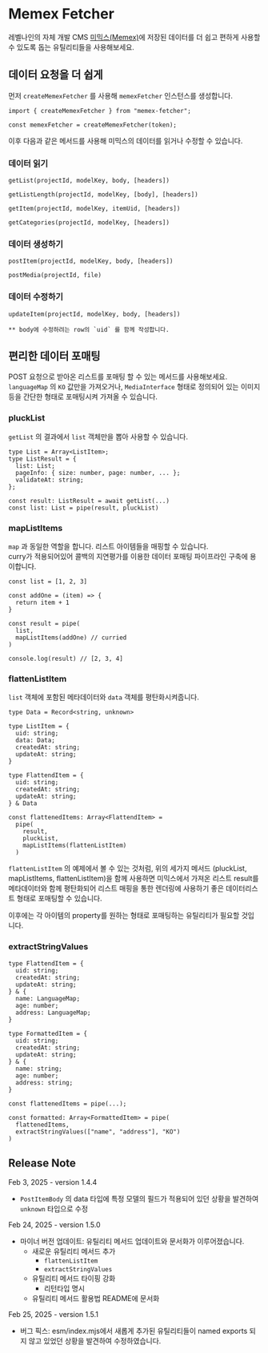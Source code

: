# Memex Fetcher

레벨나인의 자체 개발 CMS [미믹스(Memex)](https://memexdata.io/)에 저장된 데이터를 더 쉽고 편하게 사용할 수 있도록 돕는 유틸리티들을 사용해보세요.

## 데이터 요청을 더 쉽게

먼저 `createMemexFetcher` 를 사용해 `memexFetcher` 인스턴스를 생성합니다.

```
import { createMemexFetcher } from "memex-fetcher";

const memexFetcher = createMemexFetcher(token);
```

이후 다음과 같은 메서드를 사용해 미믹스의 데이터를 읽거나 수정할 수 있습니다.

### 데이터 읽기

```
getList(projectId, modelKey, body, [headers])
```

```
getListLength(projectId, modelKey, [body], [headers])
```

```
getItem(projectId, modelKey, itemUid, [headers])
```

```
getCategories(projectId, modelKey, [headers])
```

### 데이터 생성하기

```
postItem(projectId, modelKey, body, [headers])
```

```
postMedia(projectId, file)
```

### 데이터 수정하기

```
updateItem(projectId, modelKey, body, [headers])

** body에 수정하려는 row의 `uid` 를 함께 작성합니다.
```

## 편리한 데이터 포매팅

POST 요청으로 받아온 리스트를 포매팅 할 수 있는 메서드를 사용해보세요. `languageMap` 의 `KO` 값만을 가져오거나, `MediaInterface` 형태로 정의되어 있는 이미지 등을 간단한 형태로 포매팅시켜 가져올 수 있습니다.

### pluckList

`getList` 의 결과에서 `list` 객체만을 뽑아 사용할 수 있습니다.

```
type List = Array<ListItem>;
type ListResult = {
  list: List;
  pageInfo: { size: number, page: number, ... };
  validateAt: string;
};

const result: ListResult = await getList(...)
const list: List = pipe(result, pluckList)
```

### mapListItems

`map` 과 동일한 역할을 합니다. 리스트 아이템들을 매핑할 수 있습니다.  
curry가 적용되어있어 콜백의 지연평가를 이용한 데이터 포매팅 파이프라인 구축에 용이합니다.

```
const list = [1, 2, 3]

const addOne = (item) => {
  return item + 1
}

const result = pipe(
  list,
  mapListItems(addOne) // curried
)

console.log(result) // [2, 3, 4]
```

### flattenListItem

`list` 객체에 포함된 메타데이터와 `data` 객체를 평탄화시켜줍니다.

```
type Data = Record<string, unknown>

type ListItem = {
  uid: string;
  data: Data;
  createdAt: string;
  updateAt: string;
}

type FlattendItem = {
  uid: string;
  createdAt: string;
  updateAt: string;
} & Data

const flattenedItems: Array<FlattendItem> =
  pipe(
    result,
    pluckList,
    mapListItems(flattenListItem)
  )
```

`flattenListItem` 의 예제에서 볼 수 있는 것처럼, 위의 세가지 메서드 (pluckList, mapListItems, flattenListItem)을 함께 사용하면 미믹스에서 가져온 리스트 result를 메타데이터와 함께 평탄화되어 리스트 매핑을 통한 렌더링에 사용하기 좋은 데이터리스트 형태로 포매팅할 수 있습니다.

이후에는 각 아이템의 property를 원하는 형태로 포매팅하는 유틸리티가 필요할 것입니다.

### extractStringValues

```
type FlattendItem = {
  uid: string;
  createdAt: string;
  updateAt: string;
} & {
  name: LanguageMap;
  age: number;
  address: LanguageMap;
}

type FormattedItem = {
  uid: string;
  createdAt: string;
  updateAt: string;
} & {
  name: string;
  age: number;
  address: string;
}

const flattenedItems = pipe(...);

const formatted: Array<FormattedItem> = pipe(
  flattenedItems,
  extractStringValues(["name", "address"], "KO")
)
```

## Release Note

Feb 3, 2025 - version 1.4.4

- `PostItemBody` 의 data 타입에 특정 모델의 필드가 적용되어 있던 상황을 발견하여 `unknown` 타입으로 수정

Feb 24, 2025 - version 1.5.0

- 마이너 버전 업데이트: 유틸리티 메서드 업데이트와 문서화가 이루어졌습니다.
  - 새로운 유틸리티 메서드 추가
    - `flattenListItem`
    - `extractStringValues`
  - 유틸리티 메서드 타이핑 강화
    - 리턴타입 명시
  - 유틸리티 메서드 활용법 README에 문서화

Feb 25, 2025 - version 1.5.1

- 버그 픽스: esm/index.mjs에서 새롭게 추가된 유틸리티들이 named exports 되지 않고 있었던 상황을 발견하여 수정하였습니다.
